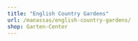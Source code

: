 ```yaml
---
title: "English Country Gardens"
url: /manassas/english-country-gardens/
shop: Garten-Center
---
```

